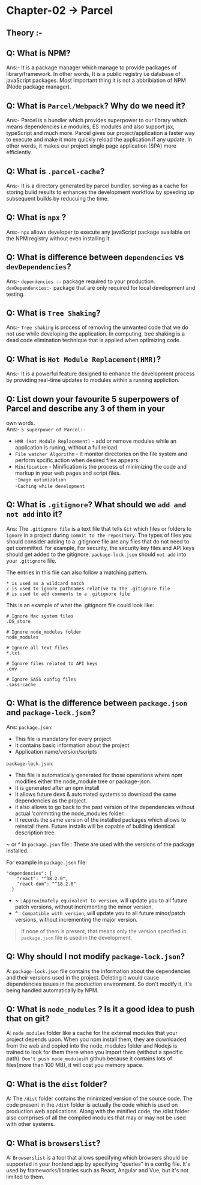 # Chapter-02 -> Parcel  

## Theory :-

## Q: What is NPM?  
Ans:- It is a package manager which manage to provide packages of library/framework. In other words, It is a public registry i.e database of javaScript packages. Most important thing it is not a abbribiation of NPM (Node package manager).  

## Q:  What is `Parcel/Webpack`? Why do we need it?  
Ans:- Parcel is a bundler which provides superpower to our library which means dependencies i.e modules, ES modules and also support jsx, typeScript and much more. Parcel gives our project/application a faster way to execute and make it more quickly reload the application if any update. In other words, it makes our project single page application (SPA) more efficiently.  

## Q: What is `.parcel-cache`?  
 Ans:- It is a directory generated by parcel bundler, serving as a cache for storing bulid results to enhances the development workflow by speeding up subsequent builds by reducuing the time.  

 ## Q: What is `npx` ?  
 Ans:- `npx` allows developer to execute any javaScript package available on the NPM registry without even installing it.  

 ## Q: What is difference between `dependencies` vs `devDependencies`?  
 Ans:- `dependencies :-` package required to your production.  
    `devDependencies:-` package that are only required for local development and testing.  
## Q: What is `Tree Shaking`?  
Ans:- `Tree shaking` is process of removing the unwanted code that we do not use while developing the application. In computing, tree shaking is a dead code elimination technique that is applied when optimizing code.  

## Q: What is `Hot Module Replacement(HMR)`?  
Ans:- It is a powerful feature designed to enhance the development process by providing real-time updates to modules within a running appliction.  

## Q: List down your favourite 5 superpowers of Parcel and describe any 3 of them in your
own words.  
Ans:- `5 superpower of Parcel:-`  

  - `HMR (Hot Module Replacement)` - add or remove modules while an application is runing, without a full reload.  
  - `File watcher Algorithm` - It monitor directories on the file system and perform spcific action when desired files appears.  
  - `Minification` - Minification is the process of minimizing the code and markup in your web pages and script files.  
  -`Image optimization`  
  -`Caching while development`  

 ## Q: What is `.gitignore`? What should we `add and not add` into it?
Ans: The `.gitignore file` is a text file that tells `Git` which files or folders to `ignore` in a project during `commit to the repository`.
The types of files you should consider adding to a .gitignore file are any files that do not need to get committed. for example, For security, the security key files and API keys should get added to the gitignore.
`package-lock.json` should `not add` into your `.gitignore` file.

The entries in this file can also follow a matching pattern.
```
* is used as a wildcard match
/ is used to ignore pathnames relative to the .gitignore file
# is used to add comments to a .gitignore file
```
This is an example of what the .gitignore file could look like:
```
# Ignore Mac system files
.DS_store

# Ignore node_modules folder
node_modules

# Ignore all text files
*.txt

# Ignore files related to API keys
.env

# Ignore SASS config files
.sass-cache
```


## Q: What is the difference between `package.json` and `package-lock.json`?
Ans: `package.json`:
* This file is mandatory for every project
* It contains basic information about the project
* Application name/version/scripts

`package-lock.json`:
* This file is automatically generated for those operations where npm modifies either the node_module tree or package-json.
* It is generated after an npm install
* It allows future devs & automated systems to download the same dependencies as the project.
* it also allows to go back to the past version of the dependencies without actual
‘committing the node_modules folder.
* It records the same version of the installed packages which allows to reinstall them.
Future installs will be capable of building identical description tree.

**~** or **^** in `package.json` file :
These are used with the versions of the package installed.

For example  in `package.json` file:
```
"dependencies": {
    "react": "^18.2.0",
    "react-dom": "^18.2.0"
  }
```

* **~** : `Approximately equivalent to version`, will update you to all future patch versions, without incrementing the minor version.
* **^** : `Compatible with version`, will update you to all future minor/patch versions, without incrementing the major version.

> If none of them is present, that means only the version specified in `package.json` file is used in the development.


## Q: Why should I not modify `package-lock.json`?
A: `package-lock.json` file contains the information about the dependencies and their versions used in the project. Deleting it would cause dependencies issues in the production environment. So don't modify it, It's being handled automatically by NPM.

## Q: What is `node_modules` ? Is it a good idea to push that on git?
A: `node_modules` folder like a cache for the external modules that your project depends upon. When you npm install them, they are downloaded from the web and copied into the node_modules folder and Nodejs is trained to look for them there when you import them (without a specific path).
`Don't push node_modules`in github because it contains lots of files(more than 100 MB), it will cost you memory space.


## Q: What is the `dist` folder?
A: The `/dist` folder contains the minimized version of the source code. The code present in the `/dist` folder is actually the code which is used on production web applications. Along with the minified code, the /dist folder also comprises of all the compiled modules that may or may not be used with other systems.


## Q: What is `browserslist`?
A: `Browserslist` is a tool that allows specifying which browsers should be supported in your frontend app by specifying "queries" in a config file. It's used by frameworks/libraries such as React, Angular and Vue, but it's not limited to them. 



